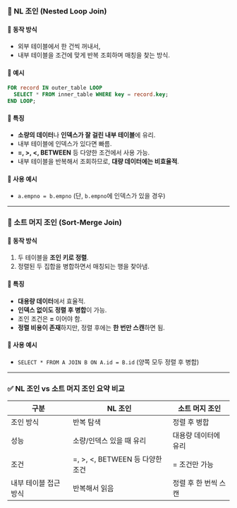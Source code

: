 
### 🔁 NL 조인 (Nested Loop Join)

#### 🔹 동작 방식

* 외부 테이블에서 한 건씩 꺼내서,
* 내부 테이블을 조건에 맞게 반복 조회하며 매칭을 찾는 방식.

#### 🔹 예시

```sql
FOR record IN outer_table LOOP
  SELECT * FROM inner_table WHERE key = record.key;
END LOOP;
```

#### 🔹 특징

* **소량의 데이터**나 **인덱스가 잘 걸린 내부 테이블**에 유리.
* 내부 테이블에 인덱스가 있다면 빠름.
* **=, >, <, BETWEEN** 등 다양한 조건에서 사용 가능.
* 내부 테이블을 반복해서 조회하므로, **대량 데이터에는 비효율적**.

#### 🔹 사용 예시

* `a.empno = b.empno` (단, `b.empno`에 인덱스가 있을 경우)

---

### 🔁 소트 머지 조인 (Sort-Merge Join)

#### 🔹 동작 방식

1. 두 테이블을 **조인 키로 정렬**.
2. 정렬된 두 집합을 병합하면서 매칭되는 행을 찾아냄.

#### 🔹 특징

* **대용량 데이터**에서 효율적.
* **인덱스 없이도 정렬 후 병합**이 가능.
* 조인 조건은 **=** 이어야 함.
* **정렬 비용이 존재**하지만, 정렬 후에는 **한 번만 스캔**하면 됨.

#### 🔹 사용 예시

* `SELECT * FROM A JOIN B ON A.id = B.id` (양쪽 모두 정렬 후 병합)

---

### ✅ NL 조인 vs 소트 머지 조인 요약 비교

| 구분           | NL 조인                     | 소트 머지 조인     |
| ------------ | ------------------------- | ------------ |
| 조인 방식        | 반복 탐색                     | 정렬 후 병합      |
| 성능           | 소량/인덱스 있을 때 유리            | 대용량 데이터에 유리  |
| 조건           | =, >, <, BETWEEN 등 다양한 조건 | = 조건만 가능     |
| 내부 테이블 접근 방식 | 반복해서 읽음                   | 정렬 후 한 번씩 스캔 |

